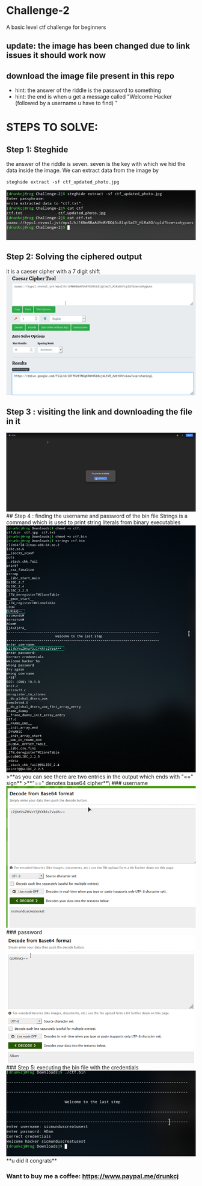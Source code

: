 # Challenge-2
A basic level ctf challenge for beginners
## update: the image has been changed due to link issues it should work now
## download the image file present in this repo
- hint: the answer of the riddle is the password to something
- hint: the end is when u get a  message called "Welcome Hacker (followed by a username u have to find) "
# STEPS TO SOLVE:
## Step 1: Steghide 
the answer of the riddle is seven. seven is the key with which we hid the data inside the image.
We can extract data from the image by 
```
steghide extract -sf ctf_updated_photo.jpg
```
<img src="./screenshots/steghide.png">

## Step 2: Solving the ciphered output
it is a caeser cipher with a 7 digit shift
<img src="./screenshots/cipher.png">
## Step 3 : visiting the link and downloading the file in it
<img src="./screenshots/link.png">
## Step 4 : finding the username and password of the bin file
Strings is a command which is used to print string literals from binary executables
<img src="./screenshots/strings.png">
>**as you can see there are two entries in the output which ends with "==" sign**
>**"==" denotes base64 cipher**\
### username
<img src="./screenshots/base64username.png">
### password
<img src="./screenshots/base64password.png">
### Step 5: executing the bin file with the credentials
<img src="./screenshots/final.png">
**u did it congrats**


### Want to buy me a coffee: https://www.paypal.me/drunkcj
